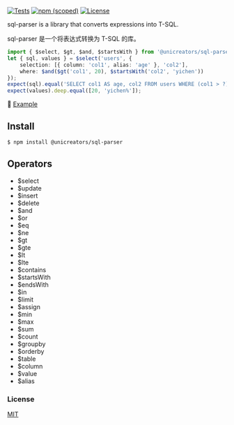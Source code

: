 [![Tests](https://github.com/unicreators/sql-parser/actions/workflows/tests.yml/badge.svg)](https://github.com/unicreators/sql-parser/actions/workflows/tests.yml) 
[![npm (scoped)](https://img.shields.io/npm/v/@unicreators/sql-parser)](https://www.npmjs.com/package/@unicreators/sql-parser) 
[![License](https://img.shields.io/npm/l/@unicreators/sql-parser)](LICENSE)

sql-parser is a library that converts expressions into T-SQL.

sql-parser 是一个将表达式转换为 T-SQL 的库。


```ts
import { $select, $gt, $and, $startsWith } from '@unicreators/sql-parser';
let { sql, values } = $select('users', {
    selection: [{ column: 'col1', alias: 'age' }, 'col2'],
    where: $and($gt('col1', 20), $startsWith('col2', 'yichen'))
});
expect(sql).equal('SELECT col1 AS age, col2 FROM users WHERE (col1 > ?) AND (col2 LIKE ?)');
expect(values).deep.equal([20, 'yichen%']);
```

:watermelon: [Example](./tests/index.test.ts)  


## Install

```sh
$ npm install @unicreators/sql-parser
```

## Operators

- $select
- $update
- $insert
- $delete
- $and
- $or
- $eq
- $ne
- $gt
- $gte
- $lt
- $lte
- $contains
- $startsWith
- $endsWith
- $in
- $limit
- $assign
- $min
- $max
- $sum
- $count
- $groupby
- $orderby
- $table
- $column
- $value
- $alias



### License

[MIT](LICENSE)